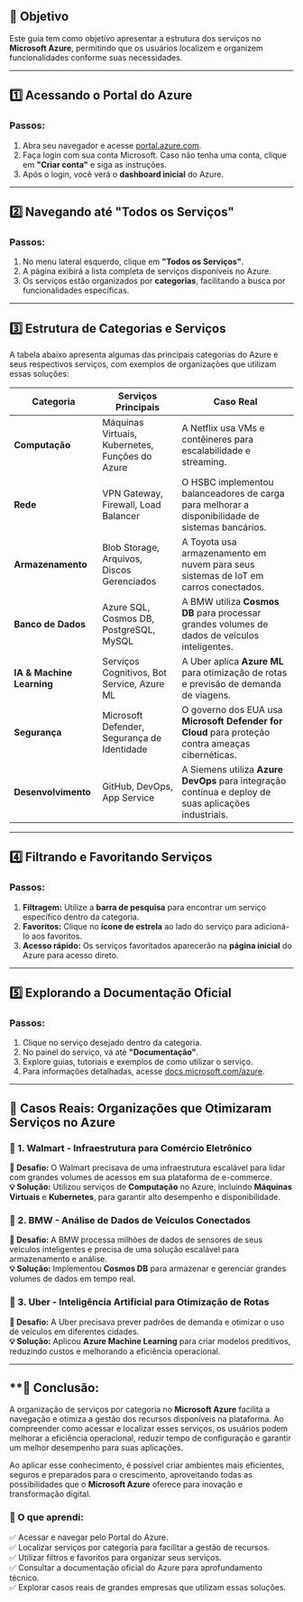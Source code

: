 ## **📌 Objetivo**  
Este guia tem como objetivo apresentar a estrutura dos serviços no **Microsoft Azure**, permitindo que os usuários localizem e organizem funcionalidades conforme suas necessidades.

---

## **1️⃣ Acessando o Portal do Azure**
### **Passos:**  
1. Abra seu navegador e acesse [portal.azure.com](https://portal.azure.com/).  
2. Faça login com sua conta Microsoft. Caso não tenha uma conta, clique em **"Criar conta"** e siga as instruções.  
3. Após o login, você verá o **dashboard inicial** do Azure.  

---

## **2️⃣ Navegando até "Todos os Serviços"**
### **Passos:**  
1. No menu lateral esquerdo, clique em **"Todos os Serviços"**.  
2. A página exibirá a lista completa de serviços disponíveis no Azure.  
3. Os serviços estão organizados por **categorias**, facilitando a busca por funcionalidades específicas.  

---

## **3️⃣ Estrutura de Categorias e Serviços**  

A tabela abaixo apresenta algumas das principais categorias do Azure e seus respectivos serviços, com exemplos de organizações que utilizam essas soluções:  

| **Categoria**         | **Serviços Principais**                                        | **Caso Real** |
|----------------------|----------------------------------------------------|----------------------------------------------------|
| **Computação**       | Máquinas Virtuais, Kubernetes, Funções do Azure  | A Netflix usa VMs e contêineres para escalabilidade e streaming. |
| **Rede**            | VPN Gateway, Firewall, Load Balancer                | O HSBC implementou balanceadores de carga para melhorar a disponibilidade de sistemas bancários. |
| **Armazenamento**   | Blob Storage, Arquivos, Discos Gerenciados         | A Toyota usa armazenamento em nuvem para seus sistemas de IoT em carros conectados. |
| **Banco de Dados**  | Azure SQL, Cosmos DB, PostgreSQL, MySQL            | A BMW utiliza **Cosmos DB** para processar grandes volumes de dados de veículos inteligentes. |
| **IA & Machine Learning** | Serviços Cognitivos, Bot Service, Azure ML | A Uber aplica **Azure ML** para otimização de rotas e previsão de demanda de viagens. |
| **Segurança**       | Microsoft Defender, Segurança de Identidade        | O governo dos EUA usa **Microsoft Defender for Cloud** para proteção contra ameaças cibernéticas. |
| **Desenvolvimento** | GitHub, DevOps, App Service                         | A Siemens utiliza **Azure DevOps** para integração contínua e deploy de suas aplicações industriais. |

---

## **4️⃣ Filtrando e Favoritando Serviços**
### **Passos:**  
1. **Filtragem:** Utilize a **barra de pesquisa** para encontrar um serviço específico dentro da categoria.  
2. **Favoritos:** Clique no **ícone de estrela** ao lado do serviço para adicioná-lo aos favoritos.  
3. **Acesso rápido:** Os serviços favoritados aparecerão na **página inicial** do Azure para acesso direto.  

---

## **5️⃣ Explorando a Documentação Oficial**
### **Passos:**  
1. Clique no serviço desejado dentro da categoria.  
2. No painel do serviço, vá até **"Documentação"**.  
3. Explore guias, tutoriais e exemplos de como utilizar o serviço.  
4. Para informações detalhadas, acesse [docs.microsoft.com/azure](https://docs.microsoft.com/azure).  

---

## **📌 Casos Reais: Organizações que Otimizaram Serviços no Azure**  

### **🏬 1. Walmart - Infraestrutura para Comércio Eletrônico**  
**🔹 Desafio:** O Walmart precisava de uma infraestrutura escalável para lidar com grandes volumes de acessos em sua plataforma de e-commerce.  
**💡 Solução:** Utilizou serviços de **Computação** no Azure, incluindo **Máquinas Virtuais** e **Kubernetes**, para garantir alto desempenho e disponibilidade.  

### **🚗 2. BMW - Análise de Dados de Veículos Conectados**  
**🔹 Desafio:** A BMW processa milhões de dados de sensores de seus veículos inteligentes e precisa de uma solução escalável para armazenamento e análise.  
**💡 Solução:** Implementou **Cosmos DB** para armazenar e gerenciar grandes volumes de dados em tempo real.  

### **📱 3. Uber - Inteligência Artificial para Otimização de Rotas**  
**🔹 Desafio:** A Uber precisava prever padrões de demanda e otimizar o uso de veículos em diferentes cidades.  
**💡 Solução:** Aplicou **Azure Machine Learning** para criar modelos preditivos, reduzindo custos e melhorando a eficiência operacional.  

---

## **🎯 Conclusão:

A organização de serviços por categoria no **Microsoft Azure** facilita a navegação e otimiza a gestão dos recursos disponíveis na plataforma. Ao compreender como acessar e localizar esses serviços, os usuários podem melhorar a eficiência operacional, reduzir tempo de configuração e garantir um melhor desempenho para suas aplicações.  

Ao aplicar esse conhecimento, é possível criar ambientes mais eficientes, seguros e preparados para o crescimento, aproveitando todas as possibilidades que o **Microsoft Azure** oferece para inovação e transformação digital.

### **🔹 O que aprendi:**  
✅ Acessar e navegar pelo Portal do Azure.  
✅ Localizar serviços por categoria para facilitar a gestão de recursos.  
✅ Utilizar filtros e favoritos para organizar seus serviços.  
✅ Consultar a documentação oficial do Azure para aprofundamento técnico.  
✅ Explorar casos reais de grandes empresas que utilizam essas soluções.  

